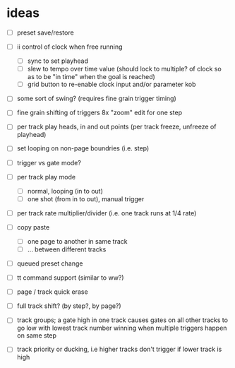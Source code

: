 ideas
=============
* [ ] preset save/restore
* [ ] ii control of clock when free running
  * [ ] sync to set playhead
  * [ ] slew to tempo over time value (should lock to multiple? of clock so as to be "in time" when the goal is reached)
  * [ ] grid button to re-enable clock input and/or parameter kob
* [ ] some sort of swing? (requires fine grain trigger timing)
* [ ] fine grain shifting of triggers 8x "zoom" edit for one step
* [ ] per track play heads, in and out points (per track freeze, unfreeze of playhead)
* [ ] set looping on non-page boundries (i.e. step)
* [ ] trigger vs gate mode?
* [ ] per track play mode
  * [ ] normal, looping (in to out)
  * [ ] one shot (from in to out), manual trigger
* [ ] per track rate multiplier/divider (i.e. one track runs at 1/4 rate)
* [ ] copy paste
  * [ ] one page to another in same track
  * [ ] ... between different tracks
* [ ] queued preset change
* [ ] tt command support (similar to ww?)
* [ ] page / track quick erase
* [ ] full track shift? (by step?, by page?)
* [ ] track groups; a gate high in one track causes gates on all other tracks to go low with lowest track number winning when multiple triggers happen on same step
* [ ] track priority or ducking, i.e higher tracks don't trigger if lower track is high

  
